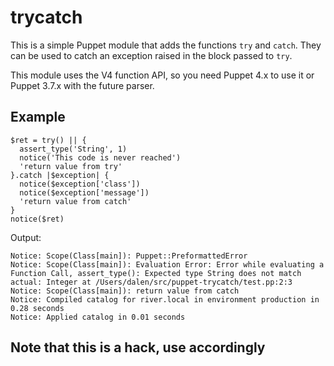# trycatch

This is a simple Puppet module that adds the functions `try` and `catch`.
They can be used to catch an exception raised in the block passed to `try`.

This module uses the V4 function API, so you need Puppet 4.x to use it or
Puppet 3.7.x with the future parser.

## Example

```puppet
$ret = try() || {
  assert_type('String', 1)
  notice('This code is never reached')
  'return value from try'
}.catch |$exception| {
  notice($exception['class'])
  notice($exception['message'])
  'return value from catch'
}
notice($ret)
```

Output:

```
Notice: Scope(Class[main]): Puppet::PreformattedError
Notice: Scope(Class[main]): Evaluation Error: Error while evaluating a Function Call, assert_type(): Expected type String does not match actual: Integer at /Users/dalen/src/puppet-trycatch/test.pp:2:3
Notice: Scope(Class[main]): return value from catch
Notice: Compiled catalog for river.local in environment production in 0.28 seconds
Notice: Applied catalog in 0.01 seconds
```

## Note that this is a hack, use accordingly
